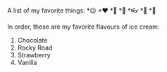 A list of my favorite things:
*😉
*❤
*🚗
*🎁
*👓
*🥼
*🔪

In order, these are my favorite flavours of ice cream:
1. Chocolate
2. Rocky Road
3. Strawberry
4. Vanilla
